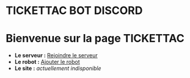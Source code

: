 # TICKETTAC BOT DISCORD
# **Bienvenue sur la page TICKETTAC**

* **Le serveur :** [Rejoindre le serveur](https://discord.gg/tC4VGRBSYs)
* **Le robot :** [Ajouter le robot](https://discord.com/oauth2/authorize?client_id=1001138085884604528&scope=bot%20applications.commands&permissions=2146958847)
* **Le site :** _actuellement indisponible_
